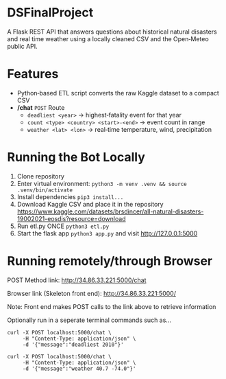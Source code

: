 # DSFinalProject

A Flask REST API that answers questions about historical natural disasters and real time weather using a locally cleaned CSV and the Open‑Meteo public API.

# Features 
- Python‑based ETL script converts the raw Kaggle dataset to a compact CSV
- **/chat** `POST` Route
  - `deadliest <year>` → highest‑fatality event for that year
  - `count <type> <country> <start>-<end>` → event count in range
  - `weather <lat> <lon>` → real‑time temperature, wind, precipitation

# Running the Bot Locally 
1. Clone repository
2. Enter virtual environment: `python3 -m venv .venv && source .venv/bin/activate`
3. Install dependencies `pip3 install...`
4. Download Kaggle CSV and place it in the repository https://www.kaggle.com/datasets/brsdincer/all-natural-disasters-19002021-eosdis?resource=download
5. Run etl.py ONCE `python3 etl.py`
6. Start the flask app `python3 app.py` and visit http://127.0.0.1:5000

# Running remotely/through Browser
POST Method link: http://34.86.33.221:5000/chat  

Browser link (Skeleton front end): http://34.86.33.221:5000/  

Note: Front end makes POST calls to the link above to retrieve information  

Optionally run in a seperate terminal commands such as...
```
curl -X POST localhost:5000/chat \
     -H "Content-Type: application/json" \
     -d '{"message":"deadliest 2010"}'

curl -X POST localhost:5000/chat \
     -H "Content-Type: application/json" \
     -d '{"message":"weather 40.7 -74.0"}'
```




